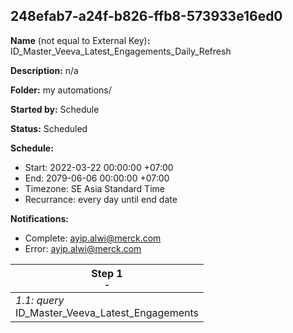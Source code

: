 ## 248efab7-a24f-b826-ffb8-573933e16ed0

**Name** (not equal to External Key)**:** ID_Master_Veeva_Latest_Engagements_Daily_Refresh

**Description:** n/a

**Folder:** my automations/

**Started by:** Schedule

**Status:** Scheduled

**Schedule:**

* Start: 2022-03-22 00:00:00 +07:00
* End: 2079-06-06 00:00:00 +07:00
* Timezone: SE Asia Standard Time
* Recurrance: every day until end date

**Notifications:**

* Complete: ayip.alwi@merck.com
* Error: ayip.alwi@merck.com

| Step 1<br>_<small>-</small>_ |
| --- |
| _1.1: query_<br>ID_Master_Veeva_Latest_Engagements |
